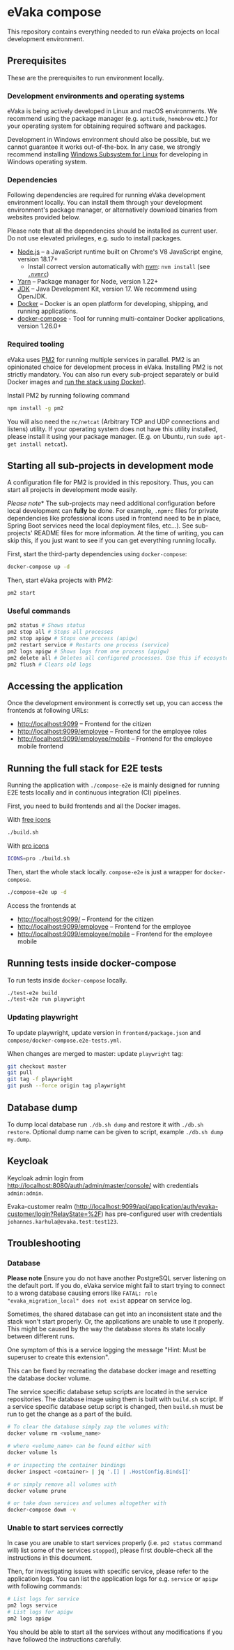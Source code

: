 <!--
SPDX-FileCopyrightText: 2017-2020 City of Espoo

SPDX-License-Identifier: LGPL-2.1-or-later
-->

# eVaka compose

This repository contains everything needed to run eVaka projects
on local development environment.

## Prerequisites

These are the prerequisites to run environment locally.

### Development environments and operating systems

eVaka is being actively developed in Linux and macOS environments.
We recommend using the package manager (e.g. `aptitude`, `homebrew` etc.)
for your operating system for obtaining required software and packages.

Development in Windows environment should also be possible, but we
cannot guarantee it works out-of-the-box. In any case, we strongly recommend
installing [Windows Subsystem for Linux](https://docs.microsoft.com/en-us/windows/wsl/install-win10)
for developing in Windows operating system.

### Dependencies

Following dependencies are required for running eVaka development
environment locally. You can install them through your development
environment's package manager, or alternatively download binaries
from websites provided below.

Please note that all the dependencies should be installed as
current user. Do not use elevated privileges, e.g. sudo to install
packages.

- [Node.js](https://nodejs.org/en/) – a JavaScript runtime built on Chrome's V8 JavaScript engine, version 18.17+
  - Install correct version automatically with [nvm](https://github.com/nvm-sh/nvm): `nvm install` (see [`.nvmrc`](../.nvmrc))
- [Yarn](https://yarnpkg.com/getting-started/install) – Package manager for Node, version 1.22+
- [JDK](https://openjdk.java.net/projects/jdk/17/) – Java Development
  Kit, version 17. We recommend using OpenJDK.
- [Docker](https://docs.docker.com/get-docker/) – Docker is an open platform for developing, shipping, and running applications.
- [docker-compose](https://docs.docker.com/compose/install/) - Tool for running multi-container Docker applications, version 1.26.0+

### Required tooling

eVaka uses [PM2](https://pm2.keymetrics.io/) for running multiple
services in parallel. PM2 is an opinionated choice for
development process in eVaka. Installing PM2 is not strictly
mandatory. You can also run every sub-project separately or
build Docker images and [run the stack using Docker](#running-the-full-stack-for-e2e-tests)).

Install PM2 by running following command

```bash
npm install -g pm2
```

You will also need the `nc/netcat` (Arbitrary TCP and UDP connections and listens) utility.
If your operating system does not have this utility installed, please install
it using your package manager. (E.g. on Ubuntu, run `sudo apt-get install netcat`).

## Starting all sub-projects in development mode

A configuration file for PM2 is provided in this repository. Thus,
you can start all projects in development mode easily.

*Please note** The sub-projects may need additional configuration before
local development can **fully** be done. For example, `.npmrc` files for
private dependencies like professional icons used in frontend need to be
in place, Spring Boot services need the local deployment files, etc…).
See sub-projects' README files for more information. At the time of writing,
you can skip this, if you just want to see if you can get everything running
locally.

First, start the third-party dependencies using `docker-compose`:

```bash
docker-compose up -d
```

Then, start eVaka projects with PM2:

```bash
pm2 start
```

### Useful commands

```bash
pm2 status # Shows status
pm2 stop all # Stops all processes
pm2 stop apigw # Stops one process (apigw)
pm2 restart service # Restarts one process (service)
pm2 logs apigw # Shows logs from one process (apigw)
pm2 delete all # Deletes all configured processes. Use this if ecosystem.config.js has changed
pm2 flush # Clears old logs
```

## Accessing the application

Once the development environment is correctly set up, you can access
the frontends at following URLs:

- <http://localhost:9099> – Frontend for the citizen
- <http://localhost:9099/employee> – Frontend for the employee roles
- <http://localhost:9099/employee/mobile> – Frontend for the employee mobile frontend

## Running the full stack for E2E tests

Running the application with `./compose-e2e` is mainly
designed for running E2E tests locally and in continuous integration
(CI) pipelines.

First, you need to build frontends and all the Docker images.

With [free icons](../frontend/README.md#using-free-icons)

```sh
./build.sh
```

With [pro icons](../frontend/README.md#using-professional-icons)

```sh
ICONS=pro ./build.sh
```

Then, start the whole stack locally. `compose-e2e` is just a
wrapper for `docker-compose`.

```sh
./compose-e2e up -d
```

Access the frontends at

- <http://localhost:9099/> – Frontend for the citizen
- <http://localhost:9099/employee> – Frontend for the employee
- <http://localhost:9099/employee/mobile> – Frontend for the employee mobile

## Running tests inside docker-compose

To run tests inside `docker-compose` locally.

```sh
./test-e2e build
./test-e2e run playwright
```

### Updating playwright

To update playwright, update version in `frontend/package.json` and `compose/docker-compose.e2e-tests.yml`.

When changes are merged to master: update `playwright` tag:

```sh
git checkout master
git pull
git tag -f playwright
git push --force origin tag playwright
```

## Database dump

To dump local database run `./db.sh dump` and restore it with `./db.sh restore`.
Optional dump name can be given to script, example `./db.sh dump my.dump`.

## Keycloak

Keycloak admin login from <http://localhost:8080/auth/admin/master/console/> with credentials `admin:admin`.

Evaka-customer realm (<http://localhost:9099/api/application/auth/evaka-customer/login?RelayState=%2F>) has pre-configured user with credentials `johannes.karhula@evaka.test:test123`.

## Troubleshooting

### Database

**Please note** Ensure you do not have another PostgreSQL server listening
on the default port. If you do, eVaka service might fail to start trying to
connect to a wrong database causing errors like
`FATAL: role "evaka_migration_local" does not exist` appear on service log.

Sometimes, the shared database can get into an inconsistent state and
the stack won't start properly. Or, the applications are unable to use
it properly. This might be caused by the way the database stores
its state locally between different runs.

One symptom of this is a service logging the message "Hint: Must be
superuser to create this extension".

This can be fixed by recreating the database docker image and resetting the database docker volume.

The service specific database setup scripts are located in the
service repositories. The database image using them is built with
`build.sh` script. If a service specific database setup script is
changed, then `build.sh` must be run to get the change as a part of the
build.

```bash
# To clear the database simply zap the volumes with:
docker volume rm <volume_name>

# where <volume_name> can be found either with
docker volume ls

# or inspecting the container bindings
docker inspect <container> | jq '.[] | .HostConfig.Binds[]'

# or simply remove all volumes with
docker volume prune

# or take down services and volumes altogether with
docker-compose down -v
```

### Unable to start services correctly

In case you are unable to start services properly (i.e. `pm2 status` command will)
list some of the services `stopped`), please first double-check all the instructions
in this document.

Then, for investigating issues with specific service, please refer to the application logs.
You can list the application logs for e.g. `service` or `apigw` with following commands:

```bash
# List logs for service
pm2 logs service
# List logs for apigw
pm2 logs apigw
```

You should be able to start all the services without any modifications
if you have followed the instructions carefully.
